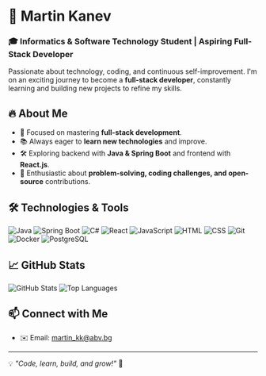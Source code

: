 # 🚀 Martin Kanev

### 🎓 Informatics & Software Technology Student | Aspiring Full-Stack Developer

Passionate about technology, coding, and continuous self-improvement. I'm on an exciting journey to become a **full-stack developer**, constantly learning and building new projects to refine my skills.

## 🔥 About Me

- 🎯 Focused on mastering **full-stack development**.
- 📚 Always eager to **learn new technologies** and improve.
- 🛠 Exploring backend with **Java & Spring Boot** and frontend with **React.js**.
- 🚀 Enthusiastic about **problem-solving, coding challenges, and open-source** contributions.

## 🛠️ Technologies & Tools
![Java](https://img.shields.io/badge/Java-%23ED8B00.svg?style=flat&logo=openjdk&logoColor=white)
![Spring Boot](https://img.shields.io/badge/Spring_Boot-%236DB33F.svg?style=flat&logo=springboot&logoColor=white)
![C#](https://img.shields.io/badge/C%23-%23239120.svg?style=flat&logo=csharp&logoColor=white)
![React](https://img.shields.io/badge/React-%2361DAFB.svg?style=flat&logo=react&logoColor=black)
![JavaScript](https://img.shields.io/badge/JavaScript-%23F7DF1E.svg?style=flat&logo=javascript&logoColor=black)
![HTML](https://img.shields.io/badge/HTML-%23E34F26.svg?style=flat&logo=html5&logoColor=white)
![CSS](https://img.shields.io/badge/CSS-%231572B6.svg?style=flat&logo=css3&logoColor=white)
![Git](https://img.shields.io/badge/Git-%23F05032.svg?style=flat&logo=git&logoColor=white)
![Docker](https://img.shields.io/badge/Docker-%232496ED.svg?style=flat&logo=docker&logoColor=white)
![PostgreSQL](https://img.shields.io/badge/PostgreSQL-%23336791.svg?style=flat&logo=postgresql&logoColor=white)

## 📈 GitHub Stats
![GitHub Stats](https://github-readme-stats.vercel.app/api?username=yourusername&show_icons=true&theme=radical)
![Top Languages](https://github-readme-stats.vercel.app/api/top-langs/?username=yourusername&layout=compact&theme=radical)

## 📫 Connect with Me
- ✉️ Email: martin_kk@abv.bg

---
💡 *"Code, learn, build, and grow!"* 🚀


